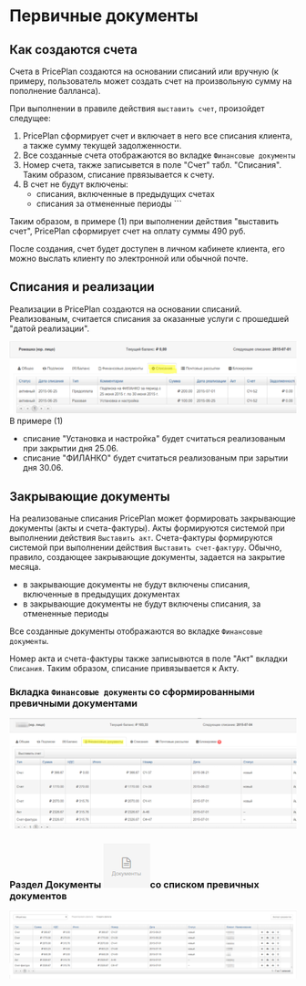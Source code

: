 # Первичные документы

## Как создаются счета

Счета в PricePlan создаются на основании списаний или вручную \(к примеру, пользователь может создать счет на произвольную сумму на пополнение балланса\).

При выполнении в правиле действия `выставить счет`, произойдет следущее:

1. PricePlan сформирует счет и включает в него все списания клиента, а также сумму текущей задолженности.  
2. Все созданные счета отображаются во вкладке `Финансовые документы`
3. Номер счета, также записывется в поле "Счет" табл. "Списания". Таким образом, списание првязывается к счету.
4. В счет не будут включены:  
   * списания, включенные в предыдущих счетах  
   * списания за отмененные периоды \`\`\`

Таким образом, в примере \(1\) при выполнении действия "выставить счет", PricePlan сформирует счет на оплату суммы 490 руб.

После создания, счет будет доступен в личном кабинете клиента, его можно выслать клиенту по электронной или обычной почте.

## Списания и реализации

Реализации в PricePlan создаются на основании списаний. Реализованым, считается списания за оказанные услуги с прошедшей "датой реализации".

![charges.png](../assets/charges%20%281%29.png) В примере \(1\)

* списание "Установка и настройка" будет считаться реализованым при закрытии дня 25.06.
* списание "ФИЛАНКО" будет считаться реализованым при зарытии дня 30.06.

## Закрывающие документы

На реализованые списания PricePlan может формировать закрывающие документы \(акты и счета-фактуры\). Акты формируются системой при выполнении действия `Выставить акт`. Счета-фактуры формируются системой при выполнении действия `Выставить счет-фактуру`. Обычно, правило, создающее закрывающие документы, задается на закрытие месяца.

* в закрывающие документы не будут включены списания, включенные в предыдущих документах
* в закрывающие документы не будут включены списания, за отмененные периоды 

Все созданные документы отображаются во вкладке `Финансовые документы`.

Номер акта и счета-фактуры также записывются в поле "Акт" вкладки `Списания`. Таким образом, списание привязывается к Акту.

### Вкладка `Финансовые документы` со сформированными превичными документами

![](../assets/client-docs.png)

### Раздел Документы ![](../assets/menu-documents.png)со списком превичных документов

![&#x420;&#x430;&#x437;&#x434;&#x435;&#x43B; &#x434;&#x43E;&#x43A;&#x443;&#x43C;&#x435;&#x43D;&#x442;&#x44B;](../assets/list-documents.png)

